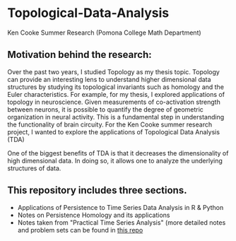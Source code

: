 # Topological-Data-Analysis
Ken Cooke Summer Research (Pomona College Math Department) 

## Motivation behind the research: 
Over the past two years, I studied Topology as my thesis topic. Topology can provide an interesting lens to understand higher dimensional data structures by studying its topological invariants such as homology and the Euler characteristics. For example, for my thesis, I explored applications of topology in neuroscience. Given measurements of co-activation strength between neurons, it is possible to quantify the degree of geometric organization in neural activity. This is a fundamental step in understanding the functionality of brain circuity. For the Ken Cooke summer research project, I wanted to explore the applications of Topological Data Analysis (TDA)

One of the biggest benefits of TDA is that it decreases the dimensionality of high dimensional data. In doing so, it allows one to analyze the underlying structures of data. 

## This repository includes three sections. 
- Applications of Persistence to Time Series Data Analysis in R & Python
- Notes on Persistence Homology and its applications
- Notes taken from "Practical Time Series Analysis" (more detailed notes and problem sets can be found in [this repo](https://github.com/sarahheayoon/Practical-Time-Series-Analysis-Prediction-With-Statistics-And-Machine-Learning-Notes)

